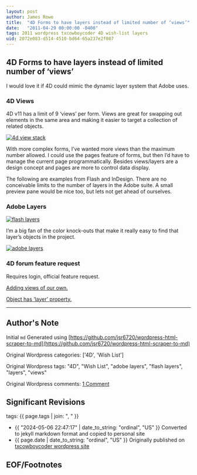 ```yaml
---
layout: post
author: James Rowe
title:  "4D Forms to have layers instead of limited number of ‘views’"
date:   "2011-04-29 00:00:00 -0400"
tags: 2011 wordpress txcowboycoder 4D wish-list layers
uid: 2072e083-d514-4510-bd64-65a237e2f087
---
```



## 4D Forms to have layers instead of limited number of ‘views’


I would love it if 4D could mimic the dynamic layer system that Adobe uses.


### 4D Views


4D v11 has a limit of 9 ‘views’ per form. Views are great for swapping out elements in the same area and making it easier to target a collection of related objects.


[![4d view stack](https://txcowboycoder.files.wordpress.com/2011/04/views.png?w=500 "views")](http://txcowboycoder.files.wordpress.com/2011/04/views.png)


With more complex forms, I’ve wanted more views than the maximum number allowed. I could use the pages feature of forms, but then I’d have to manage the current page programmatically. Besides views/layers are a design concept and pages are more to control data display.


The following are examples from Flash and InDesign. There are no conceivable limits to the number of layers in the Adobe suite. A small preview pane would be nice too, but lets not get ahead of ourselves.


### Adobe Layers


[![flash layers](https://txcowboycoder.files.wordpress.com/2011/04/flash_layers.png?w=500 "flash_layers")](http://txcowboycoder.files.wordpress.com/2011/04/flash_layers.png)


I’m a big fan of the color knock-outs that make it really easy to find that layer’s objects in the project.


[![adobe layers](https://txcowboycoder.files.wordpress.com/2011/04/adobe_layers.png?w=500 "adobe_layers")](http://txcowboycoder.files.wordpress.com/2011/04/adobe_layers.png)


### 4D forum feature request


Requires login, official feature request.  

[Adding views of our own.](http://forums.4d.fr/Post/EN/2637386/1/3153697#3153697)  

[Object has ‘layer’ property.](http://forums.4d.fr/Post/EN/2428886/1/3153714#3153714)




---

## Author's Note

Initial `md` Generated using [https://github.com/jsr6720/wordpress-html-scraper-to-md](https://github.com/jsr6720/wordpress-html-scraper-to-md)

Original Wordpress categories: ['4D', 'Wish List']

Original Wordpress tags: "4D", "Wish List", "adobe layers", "flash layers", "layers", "views"

Original Wordpress comments: <a href="https://txcowboycoder.wordpress.com/2011/04/29/4d-forms-to-have-layers-instead-of-limited-number-of-views/#comments">1 Comment</a>

## Significant Revisions

tags: {{ page.tags | join: ", " }} <!-- todo move this somewhere -->

- {{ "2024-05-06 22:47:17" | date_to_string: "ordinal", "US" }} Converted to jekyll markdown format and copied to personal site
- {{ page.date | date_to_string: "ordinal", "US" }} Originally published on [txcowboycoder wordpress site](https://txcowboycoder.wordpress.com/2011/04/29/4d-forms-to-have-layers-instead-of-limited-number-of-views/)

## EOF/Footnotes

